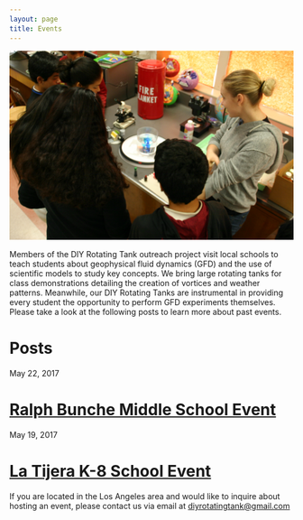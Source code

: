```yaml
---
layout: page
title: Events
---
```


![Events](./Intro.jpg)

Members of the DIY Rotating Tank outreach project visit local schools to teach students about geophysical fluid dynamics (GFD) and the use of scientific models to study key concepts. We bring large rotating tanks for class demonstrations detailing the creation of vortices and weather patterns. Meanwhile, our DIY Rotating Tanks are instrumental in providing every student the opportunity to perform GFD experiments themselves. Please take a look at the following posts to learn more about past events.

# **Posts**

May 22, 2017  
# [Ralph Bunche Middle School Event](./2017/05/22/ralph-bunche.html)

May 19, 2017  
# [La Tijera K-8 School Event](./2017/05/19/la-tijera.html)

If you are located in the Los Angeles area and would like to inquire about hosting an event, please contact us via email at diyrotatingtank@gmail.com
